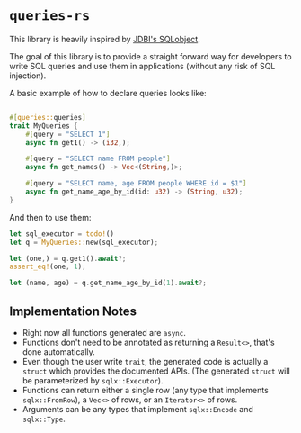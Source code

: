 # `queries-rs`

This library is heavily inspired by [JDBI's SQLobject](https://jdbi.org/#sql-objects).

The goal of this library is to provide a straight forward way for developers to write SQL queries and use them in applications (without any risk of SQL injection).

A basic example of how to declare queries looks like:

```rust

#[queries::queries]
trait MyQueries {
    #[query = "SELECT 1"]
    async fn get1() -> (i32,);

    #[query = "SELECT name FROM people"]
    async fn get_names() -> Vec<(String,)>;

    #[query = "SELECT name, age FROM people WHERE id = $1"]
    async fn get_name_age_by_id(id: u32) -> (String, u32);
}
```

And then to use them:

```rust
let sql_executor = todo!()
let q = MyQueries::new(sql_executor);

let (one,) = q.get1().await?;
assert_eq!(one, 1);

let (name, age) = q.get_name_age_by_id(1).await?;
```

## Implementation Notes

- Right now all functions generated are `async`.
- Functions don't need to be annotated as returning a `Result<>`, that's done
  automatically.
- Even though the user write `trait`, the generated code is actually a `struct`
  which provides the documented APIs. (The generated `struct` will be
  parameterized by `sqlx::Executor`).
- Functions can return either a single row (any type that implements
  `sqlx::FromRow`), a `Vec<>` of rows, or an `Iterator<>` of rows.
- Arguments can be any types that implement `sqlx::Encode` and `sqlx::Type`.
